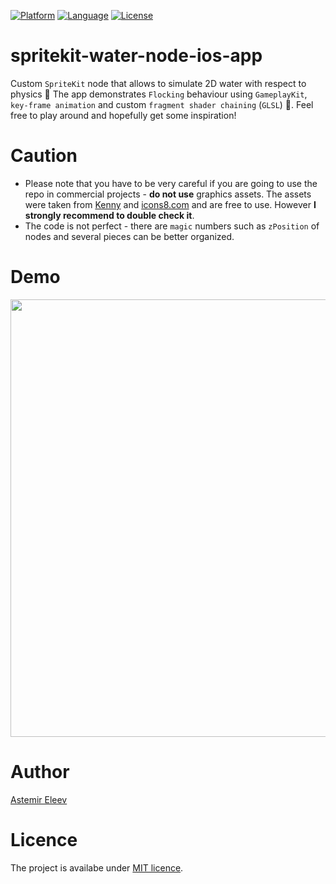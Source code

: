 [![Platform](https://img.shields.io/badge/platform-iOS-yellow.svg)]()
[![Language](https://img.shields.io/badge/language-swift-orange.svg)]()
[![License](https://img.shields.io/badge/license-MIT-blue.svg)]()

# spritekit-water-node-ios-app
Custom `SpriteKit` node that allows to simulate 2D water with respect to physics 🌊 The app demonstrates `Flocking` behaviour using `GameplayKit`, `key-frame animation` and custom `fragment shader chaining` (`GLSL`) 🤯. Feel free to play around and hopefully get some inspiration!

# Caution
- Please note that you have to be very careful if you are going to use the repo in commercial projects - **do not use** graphics assets. The assets were taken from [Kenny](https://kenney.nl) and [icons8.com](https://icons8.com) and are free to use. However **I strongly recommend to double check it**.
- The code is not perfect - there are `magic` numbers such as `zPosition` of nodes and several pieces can be better organized.

# Demo

<img src="https://user-images.githubusercontent.com/5098753/38174590-3115fbd4-35d8-11e8-8d52-4255e31e44dc.gif" width="700">

# Author 
[Astemir Eleev](https://github.com/jVirus)

# Licence 
The project is availabe under [MIT licence](https://github.com/jVirus/spritekit-water-node-ios-app/blob/master/LICENSE).
